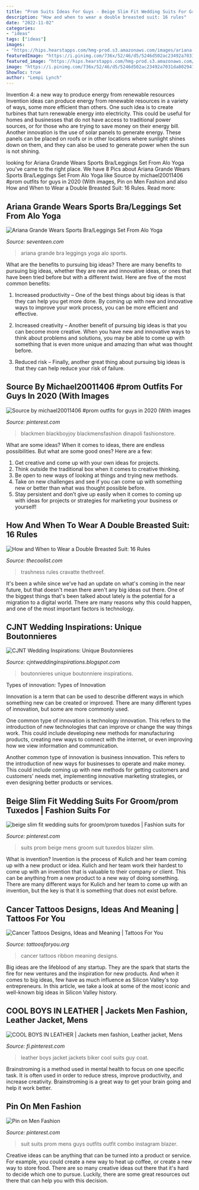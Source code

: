 ```yaml
---
title: "Prom Suits Ideas For Guys - Beige Slim Fit Wedding Suits For Groom/prom Tuxedos"
description: "How and when to wear a double breasted suit: 16 rules"
date: "2022-11-02"
categories:
- "ideas"
tags: ["ideas"]
images:
- "https://hips.hearstapps.com/hmg-prod.s3.amazonaws.com/images/ariana-grande-alo-leggings-sports-bra-1598365767.jpg?crop=0.772xw:0.388xh;0,0.136xh&amp;resize=1200:*"
featuredImage: "https://i.pinimg.com/736x/52/46/d5/5246d502ac23492a7031da802941b86a.jpg"
featured_image: "https://hips.hearstapps.com/hmg-prod.s3.amazonaws.com/images/ariana-grande-alo-leggings-sports-bra-1598365767.jpg?crop=0.772xw:0.388xh;0,0.136xh&amp;resize=1200:*"
image: "https://i.pinimg.com/736x/52/46/d5/5246d502ac23492a7031da802941b86a.jpg"
ShowToc: true
author: "Lempi Lynch"
---
```



Invention 4: a new way to produce energy from renewable resources
Invention ideas can produce energy from renewable resources in a variety of ways, some more efficient than others. One such idea is to create turbines that turn renewable energy into electricity. This could be useful for homes and businesses that do not have access to traditional power sources, or for those who are trying to save money on their energy bill. Another innovation is the use of solar panels to generate energy. These panels can be placed on roofs or in other locations where sunlight shines down on them, and they can also be used to generate power when the sun is not shining.

	

		
looking for Ariana Grande Wears Sports Bra/Leggings Set From Alo Yoga you've came to the right place. We have 8 Pics about Ariana Grande Wears Sports Bra/Leggings Set From Alo Yoga like Source by michael20011406 #prom outfits for guys in 2020 (With images, Pin on Men Fashion and also How and When to Wear a Double Breasted Suit: 16 Rules. Read more:
		
    
## Ariana Grande Wears Sports Bra/Leggings Set From Alo Yoga

<img loading=lazy src="https://hips.hearstapps.com/hmg-prod.s3.amazonaws.com/images/ariana-grande-alo-leggings-sports-bra-1598365767.jpg?crop=0.772xw:0.388xh;0,0.136xh&amp;resize=1200:*" onerror="this.onerror=null;this.src='https://tse4.mm.bing.net/th?id=OIP.BTcdq9wyN_2LONlK4wOQSAHaDu&amp;pid=15.1';" alt="Ariana Grande Wears Sports Bra/Leggings Set From Alo Yoga">

_Source: seventeen.com_

>ariana grande bra leggings yoga alo sports. 

	

What are the benefits to pursuing big ideas?
There are many benefits to pursuing big ideas, whether they are new and innovative ideas, or ones that have been tried before but with a different twist. Here are five of the most common benefits:
1. Increased productivity – One of the best things about big ideas is that they can help you get more done. By coming up with new and innovative ways to improve your work process, you can be more efficient and effective.

2. Increased creativity – Another benefit of pursuing big ideas is that you can become more creative. When you have new and innovative ways to think about problems and solutions, you may be able to come up with something that is even more unique and amazing than what was thought before.

3. Reduced risk – Finally, another great thing about pursuing big ideas is that they can help reduce your risk of failure.

    
## Source By Michael20011406 #prom Outfits For Guys In 2020 (With Images

<img loading=lazy src="https://i.pinimg.com/736x/52/46/d5/5246d502ac23492a7031da802941b86a.jpg" onerror="this.onerror=null;this.src='https://tse1.mm.bing.net/th?id=OIP.evndmKRaOlZS9adShvMmpgHaLH&amp;pid=15.1';" alt="Source by michael20011406 #prom outfits for guys in 2020 (With images">

_Source: pinterest.com_

>blackmen blackboyjoy blackmensfashion dinapoli fashionstore. 

	

What are some ideas?
When it comes to ideas, there are endless possibilities. But what are some good ones? Here are a few: 
1. Get creative and come up with your own ideas for projects.
2. Think outside the traditional box when it comes to creative thinking.
3. Be open to new ways of looking at things and trying new methods.
4. Take on new challenges and see if you can come up with something new or better than what was thought possible before. 
5. Stay persistent and don’t give up easily when it comes to coming up with ideas for projects or strategies for marketing your business or yourself!

    
## How And When To Wear A Double Breasted Suit: 16 Rules

<img loading=lazy src="https://cdn.thecoolist.com/wp-content/uploads/2016/08/Pocket-Square-double-breasted-suit.jpg" onerror="this.onerror=null;this.src='https://tse2.mm.bing.net/th?id=OIP.JQUH-AnlJFLa0SOqyiRaXgHaE6&amp;pid=15.1';" alt="How and When to Wear a Double Breasted Suit: 16 Rules">

_Source: thecoolist.com_

>trashness rules cravatte thethreef. 

	

It's been a while since we've had an update on what's coming in the near future, but that doesn't mean there aren't any big ideas out there. One of the biggest things that's been talked about lately is the potential for a migration to a digital world. There are many reasons why this could happen, and one of the most important factors is technology.

    
## CJNT Wedding Inspirations: Unique Boutonnieres

<img loading=lazy src="http://2.bp.blogspot.com/-NZJkXzhM62I/UFC1l5ygssI/AAAAAAAAAH0/6O7PZe_hu6E/s1600/CJNT+-+Boutonniere+(10).jpg" onerror="this.onerror=null;this.src='https://tse2.mm.bing.net/th?id=OIP.Qh3f1LAL3ouLzz2R_btPygHaLH&amp;pid=15.1';" alt="CJNT Wedding Inspirations: Unique Boutonnieres">

_Source: cjntweddinginspirations.blogspot.com_

>boutonnieres unique boutonniere inspirations. 

	

Types of innovation:
Types of Innovation

Innovation is a term that can be used to describe different ways in which something new can be created or improved. There are many different types of innovation, but some are more commonly used.

One common type of innovation is technology innovation. This refers to the introduction of new technologies that can improve or change the way things work. This could include developing new methods for manufacturing products, creating new ways to connect with the internet, or even improving how we view information and communication.

Another common type of innovation is business innovation. This refers to the introduction of new ways for businesses to operate and make money. This could include coming up with new methods for getting customers and customers' needs met, implementing innovative marketing strategies, or even designing better products or services.

    
## Beige Slim Fit Wedding Suits For Groom/prom Tuxedos | Fashion Suits For

<img loading=lazy src="https://i.pinimg.com/736x/72/18/b3/7218b36ef42705a832c153da850c596e.jpg" onerror="this.onerror=null;this.src='https://tse3.mm.bing.net/th?id=OIP.8eKkPqm63r6eUj1e9wNWoAHaLH&amp;pid=15.1';" alt="beige slim fit wedding suits for groom/prom tuxedos | Fashion suits for">

_Source: pinterest.com_

>suits prom beige mens groom suit tuxedos blazer slim. 

	

What is invention?
Invention is the process of Kulich and her team coming up with a new product or idea. Kulich and her team work their hardest to come up with an invention that is valuable to their company or client. This can be anything from a new product to a new way of doing something. There are many different ways for Kulich and her team to come up with an invention, but the key is that it is something that does not exist before.

    
## Cancer Tattoos Designs, Ideas And Meaning | Tattoos For You

<img loading=lazy src="http://www.tattoosforyou.org/wp-content/uploads/2013/10/Cancer-Ribbon-Tattoos-768x1024.jpg" onerror="this.onerror=null;this.src='https://tse3.mm.bing.net/th?id=OIP.klmkyqnbunl-AmSoX3YxxQHaJ4&amp;pid=15.1';" alt="Cancer Tattoos Designs, Ideas and Meaning | Tattoos For You">

_Source: tattoosforyou.org_

>cancer tattoos ribbon meaning designs. 

	

Big ideas are the lifeblood of any startup. They are the spark that starts the fire for new ventures and the inspiration for new products. And when it comes to big ideas, few have as much influence as Silicon Valley's top entrepreneurs. In this article, we take a look at some of the most iconic and well-known big ideas in Silicon Valley history.

    
## COOL BOYS IN LEATHER | Jackets Men Fashion, Leather Jacket, Mens

<img loading=lazy src="https://i.pinimg.com/736x/a3/1f/43/a31f43d7b92f72bdcf40328fba22190c.jpg" onerror="this.onerror=null;this.src='https://tse1.mm.bing.net/th?id=OIP.RhjroNH3C1O6aYt18sdOvQHaKP&amp;pid=15.1';" alt="COOL BOYS IN LEATHER | Jackets men fashion, Leather jacket, Mens">

_Source: fi.pinterest.com_

>leather boys jacket jackets biker cool suits guy coat. 

	

Brainstroming is a method used in mental health to focus on one specific task. It is often used in order to reduce stress, improve productivity, and increase creativity. Brainstroming is a great way to get your brain going and help it work better.

    
## Pin On Men Fashion

<img loading=lazy src="https://i.pinimg.com/736x/23/f4/f6/23f4f6a8666d626ae9df57171a9e88bb--red-black.jpg" onerror="this.onerror=null;this.src='https://tse4.mm.bing.net/th?id=OIP.5IPiYZl6GkNYqXBufZlyJQHaKd&amp;pid=15.1';" alt="Pin on Men Fashion">

_Source: pinterest.com_

>suit suits prom mens guys outfits outfit combo instagram blazer. 

	

Creative ideas can be anything that can be turned into a product or service. For example, you could create a new way to heat up coffee, or create a new way to store food. There are so many creative ideas out there that it's hard to decide which one to pursue. Luckily, there are some great resources out there that can help you with this decision.

